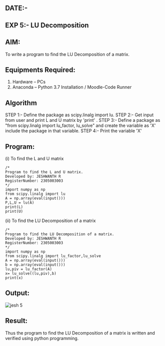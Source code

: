 ## DATE:-
## EXP 5:- LU Decomposition 

## AIM:
To write a program to find the LU Decomposition of a matrix.

## Equipments Required:
1. Hardware – PCs
2. Anaconda – Python 3.7 Installation / Moodle-Code Runner

## Algorithm
STEP 1:-
Define the package as scipy.linalg import lu.
STEP 2:-
Get input from user and print L and U matrix by 'print' .
STEP 3:-
Define a package as "from scipy.linalg import lu_factor, lu_solve" and create the variable as 'X' include the package in that variable.
STEP 4:-
Print the variable 'X'

## Program:
(i) To find the L and U matrix
```
/*
Program to find the L and U matrix.
Developed by: JESHWANTH R
RegisterNumber: 2305003003
*/
import numpy as np
from scipy.linalg import lu
A = np.array(eval(input()))
P,L,U = lu(A)
print(L)
print(U)
```
(ii) To find the LU Decomposition of a matrix
```
/*
Program to find the LU Decomposition of a matrix.
Developed by: JESHWANTH R
RegisterNumber: 2305003003
*/
import numpy as np
from scipy.linalg import lu_factor,lu_solve
A = np.array(eval(input()))
b = np.array(eval(input()))
lu,piv = lu_factor(A)
x= lu_solve((lu,piv),b)
print(x)
```

## Output:
![jesh 5](https://github.com/Jeshwanth01/LU-Decomposition/assets/145525167/7858f788-4e60-4ba3-a6a3-b1b236fd96ce)


## Result:
Thus the program to find the LU Decomposition of a matrix is written and verified using python programming.

